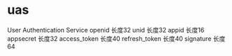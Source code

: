 # uas
User Authentication Service
openid 长度32
unid   长度32
appid  长度16
appsecret 长度32
access_token 长度40
refresh_token 长度40
signature     长度64